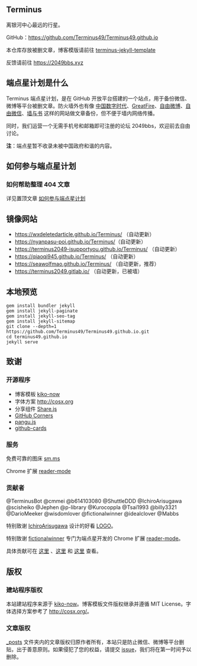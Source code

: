 ## Terminus
离银河中心最远的行星。

GitHub：<https://github.com/Terminus49/Terminus49.github.io>

本仓库存放被删文章，博客模版请前往 [terminus-jekyll-template](https://github.com/TerminusBot/terminus-jekyll-template)

反馈请前往 <https://2049bbs.xyz>

## 端点星计划是什么

Terminus 端点星计划，是在 GitHub 开放平台搭建的一个站点，用于备份微信、微博等平台被删文章。防火墙外也有像 [中国数字时代](https://chinadigitaltimes.net/chinese/)、[GreatFire](https://zh.greatfire.org/)、[自由微博](https://freeweibo.com/)、[自由微信](https://freewechat.com/)、[墙与书](https://wallsandbooks.wordpress.com) 这样的网站做文章备份，但不便于墙内网络传播。

同时，我们运营一个无需手机号和邮箱即可注册的论坛 2049bbs，欢迎前去自由讨论。

**注**：端点星暂不收录未被中国政府和谐的内容。

## 如何参与端点星计划

### 如何帮助整理 404 文章

详见置顶文章 [如何参与端点星计划](_posts/2018-04-01-how-to-participate-in-terminus.md)

## 镜像网站

* <https://wxdeletedarticle.github.io/Terminus/> （自动更新）
* <https://nyanpasu-poi.github.io/Terminus/>（自动更新）
* <https://terminus2049-isupportyou.github.io/Terminus/> （自动更新）
* <https://qiaoqi945.github.io/Terminus/> （自动更新）
* <https://seawolfmao.github.io/Terminus/> （自动更新，推荐）
* <https://terminus2049.gitlab.io/> （自动更新，已被墙）

## 本地预览

```
gem install bundler jekyll
gem install jekyll-paginate
gem install jekyll-seo-tag
gem install jekyll-sitemap
git clone --depth=1 https://github.com/Terminus49/Terminus49.github.io.git
cd terminus49.github.io
jekyll serve
```

## 致谢

### 开源程序

- 博客模板 [kiko-now](https://github.com/AWEEKJ/kiko-now)
- 字体方案 <http://cosx.org>
- 分享组件 [Share.js](https://github.com/overtrue/share.js)
- [GitHub Corners](http://tholman.com/github-corners/)
- [pangu.js](https://github.com/vinta/pangu.js)
- [github-cards](https://github.com/lepture/github-cards)

### 服务

免费可靠的图床 [sm.ms](https://sm.ms/)

Chrome 扩展 [reader-mode](https://github.com/fictionalwinner/reader-mode)

### 贡献者

@TerminusBot @cmmei @b614103080 @ShuttleDDD @IchiroArisugawa @scisheiko @Jephen @p-library @Kurocoppla @Tsai1993 @billy3321 @DarioMeeker @wisdomlover @fictionalwinner @idealclover @Mabbs

特别致谢 [IchiroArisugawa](https://github.com/IchiroArisugawa) 设计的好看 [LOGO](images)。

特别致谢 [fictionalwinner](https://github.com/fictionalwinner) 专门为端点星开发的 Chrome 扩展 [reader-mode](https://github.com/fictionalwinner/reader-mode)。

具体贡献可在 [这里](https://github.com/Info-cn/Terminus/graphs/contributors) 、[这里](https://github.com/Terminus2049/Terminus2049.github.io/graphs/contributors) 和 [这里](https://github.com/Terminus49/Terminus49.github.io/graphs/contributors) 查看。

## 版权

### 建站程序版权

本站建站程序来源于 [kiko-now](https://github.com/AWEEKJ/kiko-now)。博客模板文件版权继承并遵循 MIT License。字体选择方案参考了 <http://cosx.org/>。

### 文章版权

[_posts](_posts) 文件夹内的文章版权归原作者所有，本站只是防止微信、微博等平台删贴，出于善意原则。如果侵犯了您的权益，请提交 [issue](https://github.com/Terminus49/Terminus49.github.io/issues)，我们将在第一时间予以删除。
